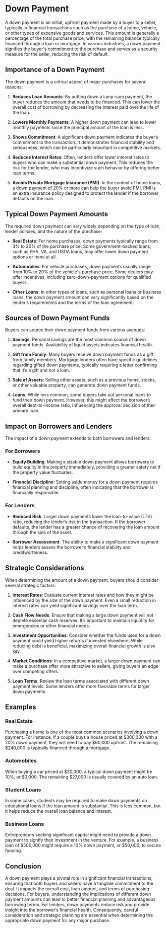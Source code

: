 # Down Payment

A down payment is an initial, upfront payment made by a buyer to a seller, typically in financial transactions such as the purchase of a home, vehicle, or other types of expensive goods and services. This amount is generally a percentage of the total purchase price, with the remaining balance typically financed through a loan or mortgage. In various industries, a down payment signifies the buyer's commitment to the purchase and serves as a security measure for the seller, reducing the risk of default.

## Importance of a Down Payment

The down payment is a critical aspect of major purchases for several reasons:

1. **Reduces Loan Amounts**: By putting down a lump-sum payment, the buyer reduces the amount that needs to be financed. This can lower the overall cost of borrowing by decreasing the interest paid over the life of the loan.

2. **Lowers Monthly Payments**: A higher down payment can lead to lower monthly payments since the principal amount of the loan is less.

3. **Shows Commitment**: A significant down payment indicates the buyer’s commitment to the transaction. It demonstrates financial stability and seriousness, which can be particularly important in competitive markets.

4. **Reduces Interest Rates**: Often, lenders offer lower interest rates to buyers who can make a substantial down payment. This reduces the risk for the lender, who may incentivize such behavior by offering better loan terms.

5. **Avoids Private Mortgage Insurance (PMI)**: In the context of home loans, a down payment of 20% or more can help the buyer avoid PMI. PMI is an extra insurance policy designed to protect the lender if the borrower defaults on the loan.

## Typical Down Payment Amounts

The required down payment can vary widely depending on the type of loan, lender policies, and the nature of the purchase:

- **Real Estate**: For home purchases, down payments typically range from 3% to 20% of the purchase price. Some government-backed loans, such as FHA, VA, and USDA loans, may offer lower down payment options or none at all.

- **Automobiles**: For vehicle purchases, down payments usually range from 10% to 20% of the vehicle's purchase price. Some dealers may offer incentives, including zero-down-payment options for qualified buyers.

- **Other Loans**: In other types of loans, such as personal loans or business loans, the down payment amount can vary significantly based on the lender’s requirements and the terms of the loan agreement.

## Sources of Down Payment Funds

Buyers can source their down payment funds from various avenues:

1. **Savings**: Personal savings are the most common source of down payment funds. Availability of liquid assets indicates financial health.

2. **Gift from Family**: Many buyers receive down payment funds as a gift from family members. Mortgage lenders often have specific guidelines regarding gifted down payments, typically requiring a letter confirming that it’s a gift and not a loan.

3. **Sale of Assets**: Selling other assets, such as a previous home, stocks, or other valuable property, can generate down payment funds.

4. **Loans**: While less common, some buyers take out personal loans to fund their down payment. However, this might affect the borrower’s overall debt-to-income ratio, influencing the approval decision of their primary loan.

## Impact on Borrowers and Lenders

The impact of a down payment extends to both borrowers and lenders:

### For Borrowers
- **Equity Building**: Making a sizable down payment allows borrowers to build equity in the property immediately, providing a greater safety net if the property value fluctuates.

- **Financial Discipline**: Setting aside money for a down payment requires financial planning and discipline, often indicating that the borrower is financially responsible.

### For Lenders
- **Reduced Risk**: Larger down payments lower the loan-to-value (LTV) ratio, reducing the lender’s risk in the transaction. If the borrower defaults, the lender has a greater chance of recovering the loan amount through the sale of the asset.

- **Borrower Assessment**: The ability to make a significant down payment helps lenders assess the borrower’s financial stability and creditworthiness.

## Strategic Considerations

When determining the amount of a down payment, buyers should consider several strategic factors:

1. **Interest Rates**: Evaluate current interest rates and how they might be influenced by the size of the down payment. Even a small reduction in interest rates can yield significant savings over the loan term.

2. **Cash Flow Needs**: Ensure that making a large down payment will not deplete essential cash reserves. It’s important to maintain liquidity for emergencies or other financial needs.

3. **Investment Opportunities**: Consider whether the funds used for a down payment could yield higher returns if invested elsewhere. While reducing debt is beneficial, maximizing overall financial growth is also key.

4. **Market Conditions**: In a competitive market, a larger down payment can make a purchase offer more attractive to sellers, giving buyers an edge over competing offers.

5. **Loan Terms**: Review the loan terms associated with different down payment levels. Some lenders offer more favorable terms for larger down payments.

## Examples

### Real Estate
Purchasing a home is one of the most common scenarios involving a down payment. For instance, if a couple buys a house priced at $300,000 with a 20% down payment, they will need to pay $60,000 upfront. The remaining $240,000 is typically financed through a mortgage.

### Automobiles
When buying a car priced at $30,000, a typical down payment might be 10%, or $3,000. The remaining $27,000 is usually covered by an auto loan.

### Student Loans
In some cases, students may be required to make down payments on educational loans if the loan amount is substantial. This is less common, but it helps reduce the overall loan balance and interest.

### Business Loans
Entrepreneurs seeking significant capital might need to provide a down payment to signify their investment in the venture. For example, a business loan of $500,000 might require a 10% down payment, or $50,000, to secure funding.

## Conclusion

A down payment plays a pivotal role in significant financial transactions, ensuring that both buyers and sellers have a tangible commitment to the deal. It impacts the overall cost, loan amount, and terms of purchasing decisions. For buyers, understanding the implications of different down payment amounts can lead to better financial planning and advantageous borrowing terms. For lenders, down payments reduce risk and provide insight into the borrower’s financial health. Consequently, careful consideration and strategic planning are essential when determining the appropriate down payment for any major purchase.